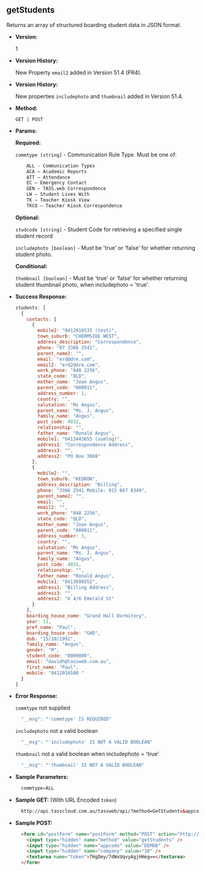 **getStudents**
----
  Returns an array of structured boarding student data in JSON format.

* **Version:**

  1
  
* **Version History:**

  New Property `email2` added in Version 51.4 (PR4).
  
* **Version History:**

  New properties `includephoto` and `thumbnail` added in Version 51.4.

* **Method:**

  `GET | POST`
  
*  **Params:**

   **Required:**
 
   `commtype [string]` - Communication Rule Type. Must be one of:
    ```HTML
        ALL - Communication Types
        ACA – Academic Reports
        ATT – Attendance
        EC – Emergency Contact
        GEN – TASS.web Correspondence
        LW – Student Lives With
        TK – Teacher Kiosk View
        TKCO – Teacher Kiosk Correspondence
    ```                       

   **Optional:**

   `studcode [string]` - Student Code for retrieving a specified single student record

   `includephoto [boolean]` - Must be 'true' or 'false' for whether returning student photo.

   **Conditional:**

   `thumbnail [boolean]` - Must be 'true' or 'false' for whether returning student thumbnail photo, when includephoto = 'true'.

* **Success Response:**

    ```javascript
    students: [
      {
        contacts: [
          {
            mobile2: "0412016535 (test)",
            town_suburb: "CHERMSIDE WEST",
            address_description: "Correspondence",
            phone: "07 3366 2541",
            parent_name2: "",
            email: "erd@dre.com",
            email2: "erd2@dre.com",
            work_phone: "848 2256",
            state_code: "QLD",
            mother_name: "Joan Angus",
            parent_code: "000011",
            address_number: 1,
            country: "",
            salutation: "Ms Angus",
            parent_name: "Ms. J. Angus",
            family_name: "Angus",
            post_code: 4032,
            relationship: "",
            father_name: "Ronald Angus",
            mobile1: "0413443655 (sumlog)",
            address1: "Correspondence Address",
            address3: "",
            address2: "PO Box 3088"
          },
          {
            mobile2: "",
            town_suburb: "KEDRON",
            address_description: "Billing",
            phone: "3366 2541 Mobile: 015 667 8349",
            parent_name2: "",
            email: "",
            email2: "",
            work_phone: "848 2256",
            state_code: "QLD",
            mother_name: "Joan Angus",
            parent_code: "000011",
            address_number: 3,
            country: "",
            salutation: "Ms Angus",
            parent_name: "Ms. J. Angus",
            family_name: "Angus",
            post_code: 4031,
            relationship: "",
            father_name: "Ronald Angus",
            mobile1: "0413698552",
            address1: "Billing Address",
            address3: "",
            address2: "U 4/6 Emerald St"
          }
        ],
        boarding_house_name: "Grand Hall Dormitory",
        year: 11,
        pref_name: "Paul",
        boarding_house_code: "GHD",
        dob: "15/10/1991",
        family_name: "Angus",
        gender: "M",
        student_code: "0009080",
        email: "davidh@tassweb.com.au",
        first_name: "Paul",
        mobile: "0412016500 "
      }
    ]
    ```
 
* **Error Response:**

    `commtype` not supplied
    ```javascript
      "__msg": "'commtype' IS REQUIRED"
    ```

    `includephoto` not a valid boolean
    ```javascript
      "__msg": "'includephoto' IS NOT A VALID BOOLEAN"
    ```

    `thumbnail` not a valid boolean when includephoto = 'true'
    ```javascript
      "__msg": "'thumbnail' IS NOT A VALID BOOLEAN"
    ```
    
* **Sample Parameters:**

  ```javascript
    commtype=ALL
  ```

* **Sample GET:** (With URL Encoded `token`)

  ```HTML
    http://api.tasscloud.com.au/tassweb/api/?method=GetStudents&appcode=DEMOB&company=10&token=THgDmy%2F7dWxUqvyAgjHHeg%3D%3D
  ```
  
* **Sample POST:**

  ```HTML
    <form id="postForm" name="postForm" method="POST" action="http://api.tasscloud.com.au/tassweb/api/">
      <input type="hidden" name="method" value="getStudents" />
      <input type="hidden" name="appcode" value="DEMOB" />
      <input type="hidden" name="company" value="10" />
      <textarea name="token">THgDmy/7dWxUqvyAgjHHeg==</textarea>
    </form>
  ```
